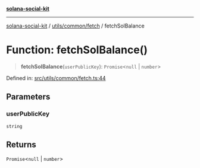 [**solana-social-kit**](../../../../README.md)

***

[solana-social-kit](../../../../README.md) / [utils/common/fetch](../README.md) / fetchSolBalance

# Function: fetchSolBalance()

> **fetchSolBalance**(`userPublicKey`): `Promise`\<`null` \| `number`\>

Defined in: [src/utils/common/fetch.ts:44](https://github.com/SendArcade/solana-social-starter/blob/98f94bb63d3814df24512365f6ae706d273e698f/src/utils/common/fetch.ts#L44)

## Parameters

### userPublicKey

`string`

## Returns

`Promise`\<`null` \| `number`\>
